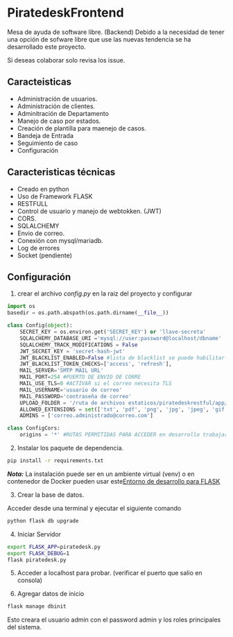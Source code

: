 # PiratedeskFrontend

Mesa de ayuda de software libre.  (Backend)
Debido a la necesidad de tener una opción de sofware libre que use las nuevas tendencia se ha desarrollado este proyecto. 

Si deseas colaborar solo revisa los issue. 

## Caracteisticas

 - Administración de usuarios.
 - Administración de clientes.
 - Adminitración de Departamento
 - Manejo de caso por estados.
 - Creación de plantilla para maenejo de casos. 
 - Bandeja de Entrada
 - Seguimiento de caso  
 - Configuración

## Caracteristicas técnicas

 - Creado en python 
 - Uso de Framework FLASK
 - RESTFULL
 - Control de usuario y manejo de webtokken. (JWT)
 - CORS. 
 - SQLALCHEMY
 - Envio de correo. 
 - Conexión con mysql/mariadb.
 - Log de errores
 - Socket (pendiente)

## Configuración 

 1. crear el archivo *config.py* en la raiz del proyecto y configurar

```python
import os
basedir = os.path.abspath(os.path.dirname(__file__))

class Config(object):
	SECRET_KEY = os.environ.get('SECRET_KEY') or 'llave-secreta'
	SQLALCHEMY_DATABASE_URI ='mysql://user:password@localhost/dbname'
	SQLALCHEMY_TRACK_MODIFICATIONS = False
	JWT_SECRET_KEY = 'secret-hash-jwt'
	JWT_BLACKLIST_ENABLED=False #lista de blacklist se puede habilitar en producción
	JWT_BLACKLIST_TOKEN_CHECKS=['access', 'refresh'],
	MAIL_SERVER='SMTP MAIL URL'
	MAIL_PORT=254 #PUERTO DE ENVIO DE CORRE
	MAIL_USE_TLS=0 #ACTIVAR si el correo necesita TLS
	MAIL_USERNAME='usuario de correo'
	MAIL_PASSWORD='contraseña de correo'
	UPLOAD_FOLDER = '/ruta de archivos estaticos/piratedeskrestful/app/static/files'
	ALLOWED_EXTENSIONS = set(['txt', 'pdf', 'png', 'jpg', 'jpeg', 'gif']) #Tipo de archivos permitidos para subir al sistema
	ADMINS = ['correo.administrado@correo.com'] 

class ConfigCors:
	origins = '*' #RUTAS PERMITIDAS PARA ACCEDER en desarrollo trabajar con *
```

 2. Instalar los paquete de dependencia.

```bash
pip install -r requirements.txt
```
***Nota:***  La instalación puede ser en un ambiente virtual (venv) o en contenedor de Docker pueden usar este[Entorno de desarrollo para FLASK](https://github.com/spyderp/Flask-enviroment)

 3. Crear la base de datos.

 Acceder desde una terminal y ejecutar el siguiente comando

```bash
python flask db upgrade
```

 4. Iniciar Servidor

 ```bash
export FLASK_APP=piratedesk.py
export FLASK_DEBUG=1
flask piratedesk.py
```

 5. Acceder a localhost para probar. (verificar el puerto que salio en consola)

 6. Agregar datos de inicio
 
 ```bash
 flask manage dbinit
 ```
Esto creara el usuario admin con el password admin y los roles principales del sistema.


 



